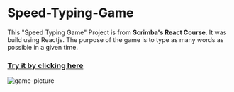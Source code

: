 # Speed-Typing-Game

This "Speed Typing Game" Project is from **Scrimba's React Course**. It was build using Reactjs.
The purpose of the game is to type as many words as possible in a given time.

### [Try it by clicking here](https://jonathandalien.github.io/Speed-Typing-Game/)

![game-picture](https://i.imgur.com/yDXpcjO.jpg)



